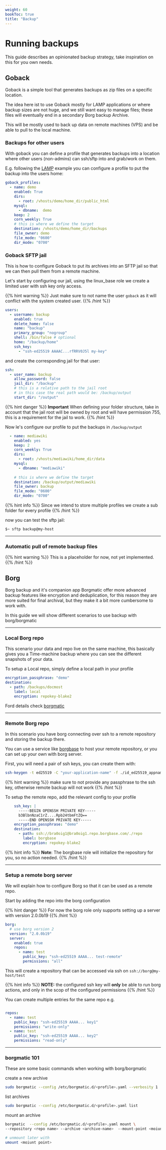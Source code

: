 ```yaml
---
weight: 60
bookToc: true
title: "Backup"
---
```


# Running backups

This guide describes an opinionated backup strategy, take inspiration on this for you own needs.

## Goback

Goback is a simple tool that generates backups as zip files on a specific location.

The idea here ist to use Goback mostly for LAMP applications or where backup sizes are not huge,
and we still want easy to manage files; these files will eventually end in a secondary Borg backup Archive.

This will be mostly used to back up data on remote machines (VPS) and be able to pull to the local machine.

### Backups for other users

With goback you can define a profile that generates backups into a location where other users (non-admins)
can ssh/sftp into and grab/work on them.

E.g. following the [LAMP](/docs/docs/guides/lamp/) example you can configure a profile to put the backup into
the users home:

```yaml
goback_profiles:
  - name: demo
    enabled: True
    dirs:
      - root: /vhosts/demo/home_dir/public_html
    mysql:
      - dbname:  demo
    keep: 2
    corn_weekly: True
    # this is where we define the target    
    destination: /vhosts/demo/home_dir/backups
    file_owner: demo
    file_mode: "0600"
    dir_mode: "0700"
```


### Goback SFTP jail

This is how to configure Goback to put its archives into an SFTP jail so that we can then pull them 
from a remote machine.

Let's start by configuring our jail, using the linux_base role we create a limited user with ssh key only access.



{{% hint warning %}}
Just make sure to not name the user `goback` as it will conflict with the system created user.
{{% /hint %}}

```yaml
users:
  - username: backup
    enabled: true
    delete_home: false
    name: "backup"
    primary_group: "nogroup"
    shell: /bin/false # optional
    home: "/backup/home"
    ssh_key:
      - "ssh-ed25519 AAAAC...rfRRV0J5l my-key"
```

and create the corresponding jail for that user:

```yaml
ssh:
  - user_name: backup
    allow_password: false
    jail_dir: "/backup"
    # this is a relative path to the jail root
    # in this case the real path would be: /backup/output
    start_dir: "/output"
```
{{% hint danger %}}
**Important**
When defining your folder structure, take in account that the jail root will be owned by root and will have
permission 755, this is a requirement for the jail to work.
{{% /hint %}}

Now le's configure our profile to put the backups in `/backup/output`

```yaml
  - name: mediawiki
    enabled: yes
    keep: 2
    corn_weekly: True
    dirs:
      - root: /vhosts/mediawiki/home_dir/data
    mysql:
      - dbname: "mediawiki"
    
    # this is where we define the target
    destination: /backup/output/mediawiki
    file_owner: backup
    file_mode: "0600"
    dir_mode: "0700"

```
{{% hint info %}}
Since we intend to store multiple profiles we create a sub folder for every profile
{{% /hint %}}

now you can test the sftp jail:
```bash
$~ sftp backup@my-host
```
---

### Automatic pull of remote backup files 

{{% hint warning %}}
This is a placeholder for now, not yet implemented.
{{% /hint %}}


## Borg

Borg backup and it's companion app Borgmatic offer more advanced backup features like encryption and deduplication,
for this reason they are more suited for final archival, but they make it a bit more cumbersome to work with.

In this guide we will show different scenarios to use backup with borg/borgmatic

---
### Local Borg repo

This scenario your data and repo live on the same machine, this basically gives you a Time-machine backup where 
you can see the different snapshots of your data.

To setup a Local repo, simply define a local path in your profile

```yaml
encryption_passphrase: "demo"
destination:
  - path: /backups/docmost
    label: local
    encryption: repokey-blake2
```
Ford details check [borgmatic](http://localhost:1313/docs/docs/roles/base-services/borgmatic/)

---
### Remote Borg repo

In this scenario you have borg connecting over ssh to a remote repository and storing the backup there.

You can use a service like [borgbase](https://www.borgbase.com/) to host your remote repository, 
or you can set up your own with borg server.

First, you will need a pair of ssh keys, you can create them with:
```bash 
ssh-keygen -t ed25519 -C "your-application-name" -f ./id_ed25519_appname
```

{{% hint warning %}}
make sure to not provide any passphrase to the ssh key, otherwise remote backup will not work
{{% /hint %}}

To setup the remote repo, add the relevant config to your profile

```yaml
    ssh_key: |
      -----BEGIN OPENSSH PRIVATE KEY-----
      b3BlbnNzaC1rZ....Rpb24tbmFtZQ==
      -----END OPENSSH PRIVATE KEY-----
    encryption_passphrase: "demo"
    destination:
      - path: ssh://bra0oig1@bra0oig1.repo.borgbase.com/./repo
        label: borgbase
        encryption: repokey-blake2
```
{{% hint info %}}
**Note**: The borgbase role will initialize the repository for you, so no action needed.
{{% /hint %}}



---
### Setup a remote borg server

We will explain how to configure Borg so that it can be used as a remote repo.

Start by adding the repo into the borg configuration

{{% hint danger %}}
For now the borg role only supports setting up a server with version 2.0.0b19
{{% /hint %}}

```yaml
borg:
  # use borg version 2
  version: "2.0.0b19"
  server:
    enabled: true
    repos:
      - name: test
        public_key: "ssh-ed25519 AAAA... test-remote"
        permissions: "all"
```

This will create a repository that can be accessed via ssh on `ssh://borg@my-host/test`

{{% hint info %}}
**NOTE:** the configured ssh key will **only** be able to run borg actions, and only in the scop of the configured permissions
{{% /hint %}}

You can create multiple entries for the same repo e.g.

```yaml

repos:
  - name: test
    public_key: "ssh-ed25519 AAAA... key1"
    permissions: "write-only"
  - name: test
    public_key: "ssh-ed25519 AAAA... key2"
    permissions: "read-only"
```

---
### borgmatic 101

These are some basic commands when working with borg/borgmatic

create a new archive
```bash 
sudo borgmatic --config /etc/borgmatic.d/<profile>.yaml --verbosity 1
```

list archives
```bash 
sudo borgmatic --config /etc/borgmatic.d/<profile>.yaml list
```

mount an archive
```bash 
borgmatic  --config /etc/borgmatic.d/<profile>.yaml mount \
--repository <repo name> --archive <archive-name>  --mount-point <moiunt point>

# unmount later with 
umount <moiunt point>
```

